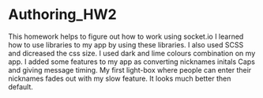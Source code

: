 # Authoring_HW2

This homework helps to figure out how to work using socket.io
I learned how to use libraries to my app by using these libraries.
I also used SCSS and dicreased the css size. 
I used dark and lime colours combination on my app.
I added some features to my app as converting nicknames initals Caps and giving message timing.
My first light-box where people can enter their nicknames fades out with my slow feature. It looks much better then default.
